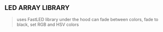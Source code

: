 LED ARRAY LIBRARY
-----------------
> uses FastLED library under the hood
> can fade between colors, fade to black, set RGB and HSV colors